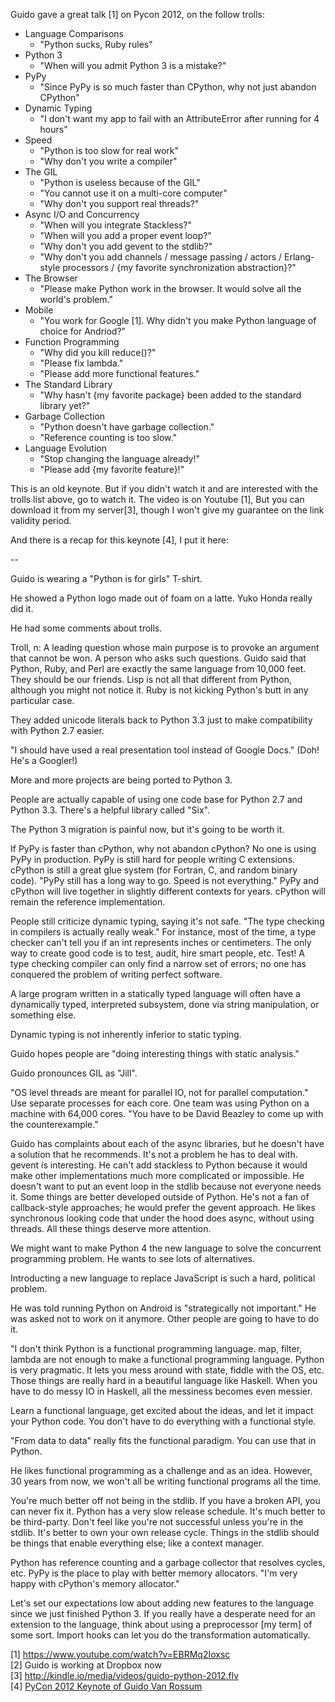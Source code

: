 Guido gave a great talk [1] on Pycon 2012, on the follow trolls:

- Language Comparisons
    - "Python sucks, Ruby rules"
- Python 3
    - "When will you admit Python 3 is a mistake?"
- PyPy
    - "Since PyPy is so much faster than CPython, why not just abandon CPython"
- Dynamic Typing
    - "I don't want my app to fail with an AttributeError after running for 4 hours"
- Speed
    - "Python is too slow for real work"
    - "Why don't you write a compiler"
- The GIL
    - "Python is useless because of the GIL"
    - "You cannot use it on a multi-core computer"
    - "Why don't you support real threads?"
- Async I/O and Concurrency
    - "When will you integrate Stackless?"
    - "When will you add a proper event loop?"
    - "Why don't you add gevent to the stdlib?"
    - "Why don't you add channels / message passing / actors / Erlang-style processors /
       {my favorite synchronization abstraction}?"
- The Browser
    - "Please make Python work in the browser. It would solve all the world's problem."
- Mobile
    - "You work for Google [1]. Why didn't you make Python language of choice for Andriod?"
- Function Programming
    - "Why did you kill reduce()?"
    - "Please fix lambda."
    - "Please add more functional features."
- The Standard Library
    - "Why hasn't {my favorite package} been added to the standard library yet?"
- Garbage Collection
    - "Python doesn't have garbage collection."
    - "Reference counting is too slow."
- Language Evolution
    - "Stop changing the language already!"
    - "Please add {my favorite feature}!"

This is an old keynote. But if you didn't watch it and are interested with the trolls list above, go to watch it.
The video is on Youtube [1], But you can download it from my server[3], though I won't give my
guarantee on the link validity period.

And there is a recap for this keynote [4], I put it here:

--

Guido is wearing a "Python is for girls" T-shirt.

He showed a Python logo made out of foam on a latte. Yuko Honda really did it.

He had some comments about trolls.

Troll, n:
A leading question whose main purpose is to provoke an argument that cannot be won.
A person who asks such questions.
Guido said that Python, Ruby, and Perl are exactly the same language from 10,000 feet. They should be our friends. Lisp is not all that different from Python, although you might not notice it. Ruby is not kicking Python's butt in any particular case.

They added unicode literals back to Python 3.3 just to make compatibility with Python 2.7 easier.

"I should have used a real presentation tool instead of Google Docs." (Doh! He's a Googler!)

More and more projects are being ported to Python 3.

People are actually capable of using one code base for Python 2.7 and Python 3.3. There's a helpful library called "Six".

The Python 3 migration is painful now, but it's going to be worth it.

If PyPy is faster than cPython, why not abandon cPython? No one is using PyPy in production. PyPy is still hard for people writing C extensions. cPython is still a great glue system (for Fortran, C, and random binary code). "PyPy still has a long way to go. Speed is not everything." PyPy and cPython will live together in slightly different contexts for years. cPython will remain the reference implementation. 

People still criticize dynamic typing, saying it's not safe. "The type checking in compilers is actually really weak." For instance, most of the time, a type checker can't tell you if an int represents inches or centimeters. The only way to create good code is to test, audit, hire smart people, etc. Test! A type checking compiler can only find a narrow set of errors; no one has conquered the problem of writing perfect software.

A large program written in a statically typed language will often have a dynamically typed, interpreted subsystem, done via string manipulation, or something else.

Dynamic typing is not inherently inferior to static typing.

Guido hopes people are "doing interesting things with static analysis."

Guido pronounces GIL as "Jill".

"OS level threads are meant for parallel IO, not for parallel computation." Use separate processes for each core. One team was using Python on a machine with 64,000 cores. "You have to be David Beazley to come up with the counterexample."

Guido has complaints about each of the async libraries, but he doesn't have a solution that he recommends. It's not a problem he has to deal with. gevent is interesting. He can't add stackless to Python because it would make other implementations much more complicated or impossible. He doesn't want to put an event loop in the stdlib because not everyone needs it. Some things are better developed outside of Python. He's not a fan of callback-style approaches; he would prefer the gevent approach. He likes synchronous looking code that under the hood does async, without using threads. All these things deserve more attention.

We might want to make Python 4 the new language to solve the concurrent programming problem. He wants to see lots of alternatives.

Introducting a new language to replace JavaScript is such a hard, political problem.

He was told running Python on Android is "strategically not important." He was asked not to work on it anymore. Other people are going to have to do it.

"I don't think Python is a functional programming language. map, filter, lambda are not enough to make a functional programming language. Python is very pragmatic. It lets you mess around with state, fiddle with the OS, etc. Those things are really hard in a beautiful language like Haskell. When you have to do messy IO in Haskell, all the messiness becomes even messier.

Learn a functional language, get excited about the ideas, and let it impact your Python code. You don't have to do everything with a functional style.

"From data to data" really fits the functional paradigm. You can use that in Python.

He likes functional programming as a challenge and as an idea. However, 30 years from now, we won't all be writing functional programs all the time.

You're much better off not being in the stdlib. If you have a broken API, you can never fix it. Python has a very slow release schedule. It's much better to be third-party. Don't feel like you're not successful unless you're in the stdlib. It's better to own your own release cycle. Things in the stdlib should be things that enable everything else; like a context manager.

Python has reference counting and a garbage collector that resolves cycles, etc. PyPy is the place to play with better memory allocators. "I'm very happy with cPython's memory allocator."

Let's set our expectations low about adding new features to the language since we just finished Python 3. If you really have a desperate need for an extension to the language, think about using a preprocessor [my term] of some sort. Import hooks can let you do the transformation automatically.

[1] <https://www.youtube.com/watch?v=EBRMq2Ioxsc>  
[2] Guido is working at Dropbox now  
[3] http://kindle.io/media/videos/guido-python-2012.flv  
[4] [PyCon 2012 Keynote of Guido Van Rossum](http://jjinux.blogspot.jp/2012/03/pycon-keynote-guido-van-rossum.html)